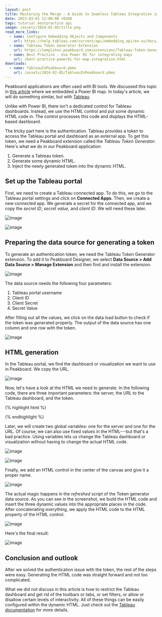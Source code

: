 ```yaml
---
layout: post
title: Mastering the Merge - A Guide to Seamless Tableau Integration in Peakboard Applications
date: 2023-03-01 12:00:00 +0200
tags: tutorial bestpractice api
image: /assets/2024-02-05/title.png
read_more_links:
  - name: Configure Embedding Objects and Components
    url: https://help.tableau.com/current/api/embedding_api/en-us/docs/embedding_api_configure.html
  - name: Tableau Token Generator Extension
    url: https://templates.peakboard.com/extensions/Tableau-Token-Generator/en
  - name: Best Practice - Use Power BI for integrating maps
    url: /best-practice-powerbi-for-map-integration.html
downloads:
  - name: TableauInPeakboard.pbmx
    url: /assets/2024-02-05/TableauInPeakboard.pbmx
---
```



Peakboard applications are often used with BI tools. We discussed this topic in [this article](/best-practice-powerbi-for-map-integration.html) where we embedded a Power BI map. In today's article, we will do something similar, but with [Tableau](https://www.tableau.com/).

Unlike with Power BI, there isn't a dedicated control for Tableau dashboards. Instead, we use the HTML control and put some dynamic HTML code in. The control processes this code and displays the HTML-based dashboard.

The tricky part here is the authentication. Tableau provides a token to access the Tableau portal and dashboard as an external app. To get this token, we need a Peakboard extension called the *Tableau Token Generator*. Here's what we do in our Peakboard application:
1. Generate a Tableau token.
2. Generate some dynamic HTML.
3. Inject the newly generated token into the dynamic HTML.

## Set up the Tableau portal

First, we need to create a Tableau connected app. To do this, we go to the Tableau portal settings and click on **Connected Apps**. Then, we create a new connected app. We generate a secret for the connected app, and we copy the *secret ID*, *secret value*, and *client ID*. We will need these later.

![image](/assets/2024-02-05/010.png)

![image](/assets/2024-02-05/020.png)

## Preparing the data source for generating a token

To generate an authentication token, we need the Tableau Token Generator extension. To add it to Peakboard Designer, we select **Data Source&nbsp;> Add Data Source&nbsp;> Manage Extension** and then find and install the extension.

![image](/assets/2024-02-05/030.png)

The data source needs the following four parameters:
1. Tableau portal username
2. Client ID
3. Client Secret
4. Secret Value

After filling out all the values, we click on the data load button to check if the token was generated properly. The output of the data source has one column and one row with the token. 

![image](/assets/2024-02-05/040.png)

## HTML generation

In the Tableau portal, we find the dashboard or visualization we want to use in Peakboard. We copy the URL.

![image](/assets/2024-02-05/050.png)

Now, let's have a look at the HTML we need to generate. In the following code, there are three important parameters: the server, the URL to the Tableau dashboard, and the token.

{% highlight html %}
<script type="module" src="https://MyServer/javascripts/api/tableau.embedding.3.latest.min.js">
    </script>
<tableau-viz id="tableauViz" src="MyVisURL" width="1920" height="883" toolbar="bottom" iframe-auth token="MyToken">
  </tableau-viz>
{% endhighlight %}

Later, we will create two global variables: one for the server and one for the URL. Of course, we can also use fixed values in the HTML---but that's a bad practice. Using variables lets us change the Tableau dashboard or visualization without having to change the actual HTML code.

![image](/assets/2024-02-05/055.png)

![image](/assets/2024-02-05/056.png)

Finally, we add an HTML control in the center of the canvas and give it a proper name.

![image](/assets/2024-02-05/060.png)

The actual magic happens in the *refreshed script* of the Token generator data source. As you can see in the screenshot, we build the HTML code and insert the three dynamic values into the appropriate places in the code. After concatenating everything, we apply the HTML code to the HTML property of the HTML control.

![image](/assets/2024-02-05/070.png)

Here's the final result:

![image](/assets/2024-02-05/080.png)

## Conclusion and outlook

After we solved the authentication issue with the token, the rest of the steps were easy. Generating the HTML code was straight forward and not too complicated.

What we did not discuss in this article is how to restrict the Tableau dashboard and get rid of the toolbars or tabs, or set filters, or allow or disallow certain levels of interactivity. All of these things can be easily configured within the dynamic HTML. Just check out the [Tableau documentation](https://help.tableau.com/current/api/embedding_api/en-us/docs/embedding_api_configure.html) for more details.
